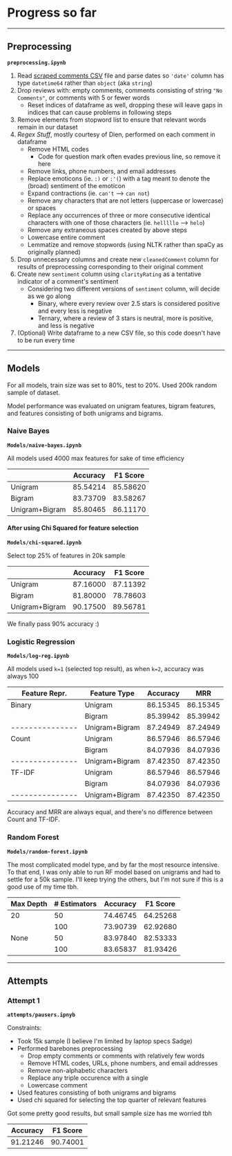 # Progress so far
---
## Preprocessing ##

**`preprocessing.ipynb`**

1. Read [scraped comments CSV](https://rmp-bucket.s3.amazonaws.com/scraped_comments.csv "full CSV file for download") file and parse dates so `'date'` column has type `datetime64` rather than `object` (aka `string`)
2. Drop reviews with: empty comments, comments consisting of string `"No Comments"`, or comments with 5 or fewer words
    * Reset indices of dataframe as well, dropping these will leave gaps in indices that can cause problems in following steps
3. Remove elements from stopword list to ensure that relevant words remain in our dataset
4.  *Regex Stuff*, mostly courtesy of Dien, performed on each comment in dataframe
    * Remove HTML codes
      * Code for question mark often evades previous line, so remove it here
    * Remove links, phone numbers, and email addresses
    * Replace emoticons (ie. `:)` or `:'(`) with a tag meant to denote the (broad) sentiment of the emoticon
    * Expand contractions (ie. `can't` --> `can not`)
    * Remove any characters that are not letters (uppercase or lowercase) or spaces
    * Replace any occurrences of three or more consecutive identical characters with one of those characters (ie. `helllllo` --> `helo`)
    * Remove any extraneous spaces created by above steps
    * Lowercase entire comment
    * Lemmatize and remove stopwords (using NLTK rather than spaCy as originally planned)
5. Drop unnecessary columns and create new `cleanedComment` column for results of preprocessing corresponding to their original comment
6. Create new `sentiment` column using `clarityRating` as a tentative indicator of a comment's sentiment
    * Considering two different versions of `sentiment` column, will decide as we go along
      * Binary, where every review over 2.5 stars is considered positive and every less is negative
      * Ternary, where a review of 3 stars is neutral, more is positive, and less is negative
7. (Optional) Write dataframe to a new CSV file, so this code doesn't have to be run every time

---

## Models

For all models, train size was set to 80%, test to 20%. Used 200k random sample of dataset.

Model performance was evaluated on unigram features, bigram features, and features consisting of both unigrams and bigrams.

### Naive Bayes

**`Models/naive-bayes.ipynb`**

All models used 4000 max features for sake of time efficiency

|                | Accuracy | F1 Score |
|----------------|----------|----------|
| Unigram        | 85.54214 | 85.58620 |
| Bigram         | 83.73709 | 83.58267 |
| Unigram+Bigram | 85.80465 | 86.11170 |

#### After using Chi Squared for feature selection

**`Models/chi-squared.ipynb`**

Select top 25% of features in 20k sample

|                | Accuracy | F1 Score |
|----------------|----------|----------|
| Unigram        | 87.16000 | 87.11392 |
| Bigram         | 81.80000 | 78.78603 |
| Unigram+Bigram | 90.17500 | 89.56781 |

We finally pass 90% accuracy :)

### Logistic Regression

**`Models/log-reg.ipynb`**

All models used `k=1` (selected top result), as when `k=2`, accuracy was always 100

| Feature Repr. | Feature Type   | Accuracy | MRR      |
|---------------|----------------|----------|----------|
| Binary        | Unigram        | 86.15345 | 86.15345 |
|               | Bigram         | 85.39942 | 85.39942 |
|---------------| Unigram+Bigram | 87.24949 | 87.24949 |
| Count         | Unigram        | 86.57946 | 86.57946 |
|               | Bigram         | 84.07936 | 84.07936 |
|---------------| Unigram+Bigram | 87.42350 | 87.42350 |
| TF-IDF        | Unigram        | 86.57946 | 86.57946 |
|               | Bigram         | 84.07936 | 84.07936 |
|---------------| Unigram+Bigram | 87.42350 | 87.42350 |

Accuracy and MRR are always equal, and there's no difference between Count and TF-IDF.

### Random Forest

**`Models/random-forest.ipynb`**

The most complicated model type, and by far the most resource intensive. To that end, I was only able to run RF model based on unigrams and had to settle for a 50k sample. I'll keep trying the others, but I'm not sure if this is a good use of my time tbh.

| Max Depth | # Estimators | Accuracy | F1 Score |
|-----------|--------------|----------|----------|
| 20        | 50           | 74.46745 | 64.25268 |
|           | 100          | 73.90739 | 62.92680 |
| None      | 50           | 83.97840 | 82.53333 |
|           | 100          | 83.65837 | 81.93426 |

---

## Attempts

### Attempt 1

**`attempts/pausers.ipnyb`**

Constraints:

* Took 15k sample (I believe I'm limited by laptop specs Sadge)
* Performed barebones preprocessing
  * Drop empty comments or comments with relatively few words
  * Remove HTML codes, URLs, phone numbers, and email addresses
  * Remove non-alphabetic characters
  * Replace any triple occurence with a single
  * Lowercase comment
* Used features consisting of both unigrams and bigrams
* Used chi squared for selecting the top quarter of relevant features

Got some pretty good results, but small sample size has me worried tbh

| Accuracy | F1 Score |
| -------- | -------- |
| 91.21246 | 90.74001 |
